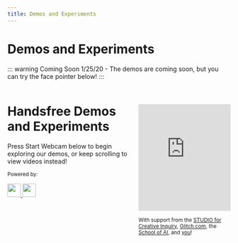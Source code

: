 ```yaml
---
title: Demos and Experiments
---
```


# Demos and Experiments

::: warning Coming Soon
1/25/20 - The demos are coming soon, but you can try the face pointer below!
:::

<div class="columns">
  <div class="column text-center">
    <Logo :styles='"width: 200px"' />
    <h1>Handsfree Demos and Experiments</h1>
    <p class="text-left">Press Start Webcam below to begin exploring our demos, or keep scrolling to view videos instead!</p>
    <p><ToggleWebcam /></p>
    <p><small>Powered by:</small></p>
    <p>
      <a class="mr-3" href="https://github.com/jeeliz/jeelizWeboji">
        <img src="https://jeeliz.com/wp-content/uploads/2018/01/LOGO_JEELIZ_BLUE.png" height=30>
      </a>
      <a href="https://github.com/tensorflow/tfjs-models/">
        <img src="https://i.imgur.com/KqlnNuA.png" height=30>
      </a>
    </p>
  </div>
  <div class="column">
    <iframe style="margin-top: 40px; max-width: 100%" width="480" height="240" src="https://www.youtube.com/embed/ty081LCcYpc" frameborder="0" allow="accelerometer; autoplay; encrypted-media; gyroscope; picture-in-picture" allowfullscreen></iframe>
    <p>
      <small>With support from the <a href="https://www.cmu.edu/cfa/studio/index.html">STUDIO for Creative Inquiry</a>, <a href="https://glitch.com/@handsfreejs">Glitch.com</a>, the <a href="https://youtu.be/CJDpF4xUieY?t=58">School of AI</a>, and <a href="https://patreon.com/heyozramos">you</a>!</small>
    </p>
  </div>
</div>
